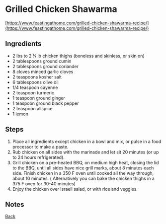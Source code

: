 # Grilled Chicken Shawarma
[https://www.feastingathome.com/grilled-chicken-shawarma-recipe/](https://www.feastingathome.com/grilled-chicken-shawarma-recipe/)

## Ingredients

- 2 lbs to 2 ¼ lb chicken thighs (boneless and skinless, or skin on)
- 2 tablespoons ground cumin
- 2 tablespoons ground coriander
- 8 cloves minced garlic cloves
- 2 teaspoons kosher salt
- 6 tablespoons olive oil
- 1/4 teaspoon cayenne
- 2 teaspoon turmeric
- 1 teaspoon ground ginger
- 1 teaspoon ground black pepper
- 2 teaspoon allspice
- 1 lemon

## Steps

1. Place all ingredients except chicken in a bowl and mix, or pulse in a food processor to make a paste.
2. Rub chicken on all sides with the marinade and let sit 20 minutes (or up to 24 hours refrigerated).
3. Grill chicken on a pre-heated BBQ, on medium high heat, closing the lid to the BBQ, until all sides have nice grill marks, about 8 minutes each side. Finish chicken in a 350 F oven until cooked all the way through, about 10 minutes.  ( Alternatively you can  bake the chicken thighs in a 375 F oven for 30-40 minutes)
4. Enjoy the chicken over Israeli salad, or with rice and veggies.

## Notes

[Back](../readme.md)